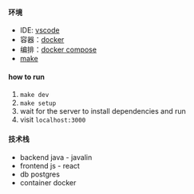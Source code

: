 #### 环境
- IDE: [vscode](https://code.visualstudio.com/)  
- 容器：[docker](https://www.docker.com/get-started)  
- 编排：[docker compose](https://docs.docker.com/compose/install/)  
- [make](http://www.gnu.org/software/make/)  

#### how to run
1. `make dev`  
2. `make setup`  
3. wait for the server to install dependencies and run  
4. visit `localhost:3000`  

#### 技术栈
- backend java - javalin  
- frontend js - react  
- db postgres  
- container docker  
